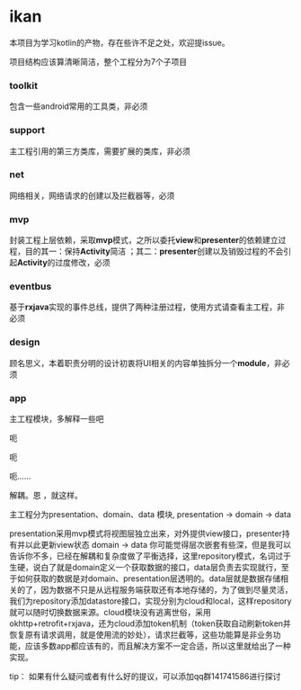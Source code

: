 # ikan

本项目为学习kotlin的产物，存在些许不足之处，欢迎提issue。

项目结构应该算清晰简洁，整个工程分为7个子项目

### toolkit

包含一些android常用的工具类，非必须

### support

主工程引用的第三方类库，需要扩展的类库，非必须

### net

网络相关，网络请求的创建以及拦截器等，必须

### mvp

封装工程上层依赖，采取**mvp**模式，之所以委托**view**和**presenter**的依赖建立过程，目的其一：保持**Activity**简洁 ；其二：**presenter**创建以及销毁过程的不会引起**Activity**的过度修改，必须

### eventbus

基于**rxjava**实现的事件总线，提供了两种注册过程，使用方式请查看主工程，非必须

### design

顾名思义，本着职责分明的设计初衷将UI相关的内容单独拆分一个**module**，非必须

### app

主工程模块，多解释一些吧  

呃 

呃

呃......

解耦。恩  ，就这样。

主工程分为presentation、domain、data 模块, presentation -> domain -> data

presentation采用mvp模式将视图层独立出来，对外提供view接口，presenter持有并以此更新view状态
domain -> data 你可能觉得层次嵌套有些深，但是我可以告诉你不多，已经在解耦和复杂度做了平衡选择，这里repository模式，名词过于生硬，说白了就是domain定义一个获取数据的接口，data层负责去实现就行，至于如何获取的数据是对domain、presentation层透明的。data层就是数据存储相关的了，因为数据不只是从远程服务端获取还有本地存储的，为了做到尽量灵活，我们为repository添加datastore接口，实现分别为cloud和local，这样repository就可以随时切换数据来源。cloud模块没有逃离世俗，采用okhttp+retrofit+rxjava，还为cloud添加token机制（token获取自动刷新token并恢复原有请求调用，就是使用流的妙处），请求拦截等，这些功能算是非业务功能，应该多数app都应该有的，而且解决方案不一定合适，所以这里就给出了一种实现。

tip： 如果有什么疑问或者有什么好的提议，可以添加qq群141741586进行探讨









